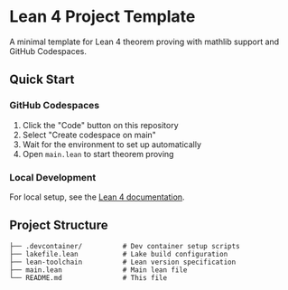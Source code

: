 # Lean 4 Project Template

A minimal template for Lean 4 theorem proving with mathlib support and GitHub Codespaces.

## Quick Start

### GitHub Codespaces

1. Click the "Code" button on this repository
2. Select "Create codespace on main"
3. Wait for the environment to set up automatically
4. Open `main.lean` to start theorem proving

### Local Development

For local setup, see the [Lean 4 documentation](https://lean-lang.org/documentation/setup).

## Project Structure

```
├── .devcontainer/          # Dev container setup scripts
├── lakefile.lean           # Lake build configuration
├── lean-toolchain          # Lean version specification
├── main.lean               # Main lean file
└── README.md               # This file
```

